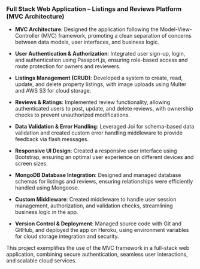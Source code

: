 ### Full Stack Web Application – Listings and Reviews Platform (MVC Architecture)

- **MVC Architecture**: Designed the application following the Model-View-Controller (MVC) framework, promoting a clean separation of concerns between data models, user interfaces, and business logic.
  
- **User Authentication & Authorization**: Integrated user sign-up, login, and authentication using Passport.js, ensuring role-based access and route protection for owners and reviewers.

- **Listings Management (CRUD)**: Developed a system to create, read, update, and delete property listings, with image uploads using Multer and AWS S3 for cloud storage.

- **Reviews & Ratings**: Implemented review functionality, allowing authenticated users to post, update, and delete reviews, with ownership checks to prevent unauthorized modifications.

- **Data Validation & Error Handling**: Leveraged Joi for schema-based data validation and created custom error handling middleware to provide feedback via flash messages.

- **Responsive UI Design**: Created a responsive user interface using Bootstrap, ensuring an optimal user experience on different devices and screen sizes.

- **MongoDB Database Integration**: Designed and managed database schemas for listings and reviews, ensuring relationships were efficiently handled using Mongoose.

- **Custom Middleware**: Created middleware to handle user session management, authorization, and validation checks, streamlining business logic in the app.

- **Version Control & Deployment**: Managed source code with Git and GitHub, and deployed the app on Heroku, using environment variables for cloud storage integration and security.

This project exemplifies the use of the MVC framework in a full-stack web application, combining secure authentication, seamless user interactions, and scalable cloud services.
